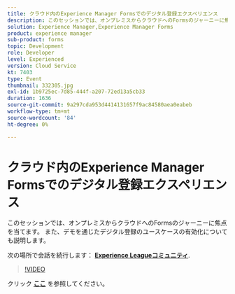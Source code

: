 ```yaml
---
title: クラウド内のExperience Manager Formsでのデジタル登録エクスペリエンス
description: このセッションでは、オンプレミスからクラウドへのFormsのジャーニーに焦点を当てます。 また、デモを通じたデジタル登録のユースケースの有効化についても説明します。
solution: Experience Manager,Experience Manager Forms
product: experience manager
sub-product: forms
topic: Development
role: Developer
level: Experienced
version: Cloud Service
kt: 7403
type: Event
thumbnail: 332305.jpg
exl-id: 1b9725ec-7d85-444f-a207-72ed13a5cb33
duration: 1636
source-git-commit: 9a297cda953d4414131657f9ac84580aea0eabeb
workflow-type: tm+mt
source-wordcount: '84'
ht-degree: 0%

---
```


# クラウド内のExperience Manager Formsでのデジタル登録エクスペリエンス

このセッションでは、オンプレミスからクラウドへのFormsのジャーニーに焦点を当てます。 また、デモを通じたデジタル登録のユースケースの有効化についても説明します。

次の場所で会話を続行します： **[Experience Leagueコミュニティ](https://adobe.ly/36Yd3v6)**.

>[!VIDEO](https://video.tv.adobe.com/v/332305/?quality=12&learn=on&hidetitle=true)

クリック **[ここ](/help/adobe-developers-live/assets/digital-enrollment-aem-forms-cloud.pdf)** を参照してください。
